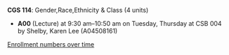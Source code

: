 **CGS 114**: Gender,Race,Ethnicity & Class (4 units)

- **A00** (Lecture) at 9:30 am–10:50 am on Tuesday, Thursday at CSB 004 by Shelby, Karen Lee (A04508161)

[Enrollment numbers over time](./CGS114.tsv)
